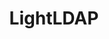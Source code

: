 ---
draft: false
title: LightLDAP
content:
  id: lightldap
  name: LightLDAP
  logo: /images/development/identity-and-access-management/lightldap/logo.png
  website: https://github.com/lldap/lldap
  iframe_website: /website-iframe/development/identity-and-access-management/lightldap
  dashboardImage: /images/development/identity-and-access-management/lightldap/screenshot-1.png
  short_description: A Lightweight authentication server that provides an opinionated, simplified LDAP interface for authentication. It integrates with many backends, from KeyCloak to Authelia to Nextcloud and more!
  description: A Lightweight authentication server that provides an opinionated, simplified LDAP interface for authentication. It integrates with many backends, from KeyCloak to Authelia to Nextcloud and more!. It comes with a front end that makes user management easy and allows users to edit their own details or reset their password by email.
  features:
    - title: LDAP Server Compatibility
      description: LLdap is compatible with a wide range of LDAP servers, allowing users to choose the most suitable server for their authentication needs.
    - title: User Management
      description: Alongside authentication, LLdap provides user management functionalities, enabling developers to handle user accounts efficiently.
    - title: Flexible Configuration
      description: LLdap allows for flexible configuration, making it easy to adapt to various LDAP server setups and authentication requirements.
    - title: Active Development
      description: The LLdap project is actively developed and maintained, ensuring ongoing support, bug fixes, and improvements for a reliable authentication solution.
  screenshots:
    - /images/development/identity-and-access-management/lightldap/screenshot-1.png
    - /images/development/identity-and-access-management/lightldap/screenshot-2.png
---